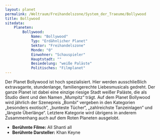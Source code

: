 ```yaml
---
layout: planet
permalink: /Weltraum/Freihandelszone/System_der_Traeume/Bollywood
title: Bollywood
sitedata:
    Planeten:
        Bollywood:
            Name: "Bollywood"
            Typ: "Erdähnlicher Planet"
            Sektor: "Freihandelszone"
            Monde: "0"
            Einwohner: "Schauspieler"
            Hauptstadt: ""
            Besiedelung: "weiße Paläste"
            Politisches: "Filmplanet"
---
```




Der Planet Bollywood ist hoch spezialisiert. Hier werden ausschließlich extravagante, stundenlange, familiengerechte Liebesmusicals gedreht. Der ganze Planet ist dabei eine einzige riesige Stadt weißer Paläste, die als Studio dient und den Namen „Mumpitz“ trägt. Auf dem Planet Bollywood wird jährlich der Szenepreis „Bombi“ vergeben in den Kategorien „besonders exotisch“, „bunteste Tücher“, „zahlreichste Tanzeinlagen“ und „längste Überlänge“. Letztere Kategorie wird übrigens in anderem Zusammenhang auch auf dem Roten Planeten ausgelobt.

- **Berühmte Filme:** All Shanti all
- **Berühmte Darsteller:** Khan Keyne
